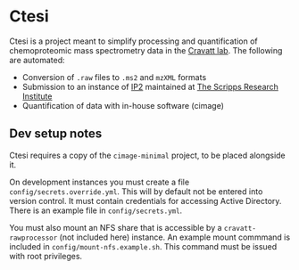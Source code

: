 # Ctesi

Ctesi is a project meant to simplify processing and quantification of chemoproteomic mass spectrometry data in the [Cravatt lab](https://www.scripps.edu/cravatt). The following are automated:
- Conversion of `.raw` files to `.ms2` and `mzXML` formats
- Submission to an instance of [IP2](http://www.integratedproteomics.com/) maintained at [The Scripps Research Institute](https://scripps.edu/)
- Quantification of data with in-house software (cimage)

## Dev setup notes

Ctesi requires a copy of the `cimage-minimal` project, to be placed alongside it.

On development instances you must create a file `config/secrets.override.yml`. This will by default not be entered into version control. It must contain credentials for accessing Active Directory. There is an example file in `config/secrets.yml`.

You must also mount an NFS share that is accessible by a `cravatt-rawprocessor` (not included here) instance. An example mount commmand is included in `config/mount-nfs.example.sh`. This command must be issued with root privileges.
